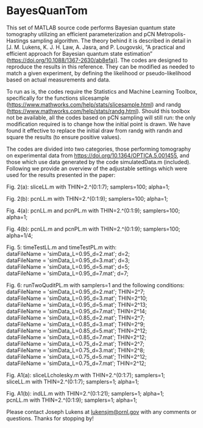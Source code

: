 # BayesQuanTom

This set of MATLAB source code performs Bayesian quantum state tomography utilizing an efficient parameterization and pCN Metropolis-Hastings sampling algorithm. The theory behind it is described in detail in [J. M. Lukens, K. J. H. Law, A. Jasra, and P. Lougovski, “A practical and efficient approach for Bayesian quantum state estimation” (https://doi.org/10.1088/1367-2630/ab8efa)]. The codes are designed to reproduce the results in this reference. They can be modified as needed to match a given experiment, by defining the likelihood or pseudo-likelihood based on actual measurements and data.

To run as is, the codes require the Statistics and Machine Learning Toolbox, specifically for the  functions slicesample (https://www.mathworks.com/help/stats/slicesample.html) and randg (https://www.mathworks.com/help/stats/randg.html). Should this toolbox not be available, all the codes based on pCN sampling will still run: the only modification required is to change how the initial point is drawn. We have found it effective to replace the initial draw from randg with randn and square the results (to ensure positive values).

The codes are divided into two categories, those performing tomography on experimental data from https://doi.org/10.1364/OPTICA.5.001455, and those which use data generated by the code simulatedData.m (included). Following we provide an overview of the adjustable settings which were used for the results presented in the paper:

Fig. 2(a): sliceLL.m with THIN=2.^(0:1:7); samplers=100; alpha=1;

Fig. 2(b): pcnLL.m with THIN=2.^(0:1:9); samplers=100; alpha=1;

Fig. 4(a): pcnLL.m and pcnPL.m with THIN=2.^(0:1:9); samplers=100; alpha=1;

Fig. 4(b): pcnLL.m and pcnPL.m with THIN=2.^(0:1:9); samplers=100; alpha=1/4;

Fig. 5: timeTestLL.m and timeTestPL.m with:  
dataFileName = 'simData_L=0.95_d=2.mat'; d=2;  
dataFileName = 'simData_L=0.95_d=3.mat'; d=3;  
dataFileName = 'simData_L=0.95_d=5.mat'; d=5;  
dataFileName = 'simData_L=0.95_d=7.mat'; d=7;  

Fig. 6: runTwoQuditPL.m with samplers=1 and the following conditions:  
dataFileName = 'simData_L=0.95_d=2.mat'; THIN=2^7;  
dataFileName = 'simData_L=0.95_d=3.mat'; THIN=2^10;  
dataFileName = 'simData_L=0.95_d=5.mat'; THIN=2^13;  
dataFileName = 'simData_L=0.95_d=7.mat'; THIN=2^14;  
dataFileName = 'simData_L=0.85_d=2.mat'; THIN=2^7;  
dataFileName = 'simData_L=0.85_d=3.mat'; THIN=2^9;  
dataFileName = 'simData_L=0.85_d=5.mat'; THIN=2^12;  
dataFileName = 'simData_L=0.85_d=7.mat'; THIN=2^12;  
dataFileName = 'simData_L=0.75_d=2.mat'; THIN=2^7;  
dataFileName = 'simData_L=0.75_d=3.mat'; THIN=2^8;  
dataFileName = 'simData_L=0.75_d=5.mat'; THIN=2^12;  
dataFileName = 'simData_L=0.75_d=7.mat'; THIN=2^12;  

Fig. A1(a): sliceLLcholesky.m with THIN=2.^(0:1:7); samplers=1;  
sliceLL.m with THIN=2.^(0:1:7); samplers=1; alpha=1;

Fig. A1(b): indLL.m with THIN=2.^(0:1:21); samplers=1; alpha=1;  
pcnLL.m with THIN=2.^(0:1:9); samplers=1; alpha=1;

Please contact Joseph Lukens at lukensjm@ornl.gov with any comments or questions. Thanks for stopping by!
